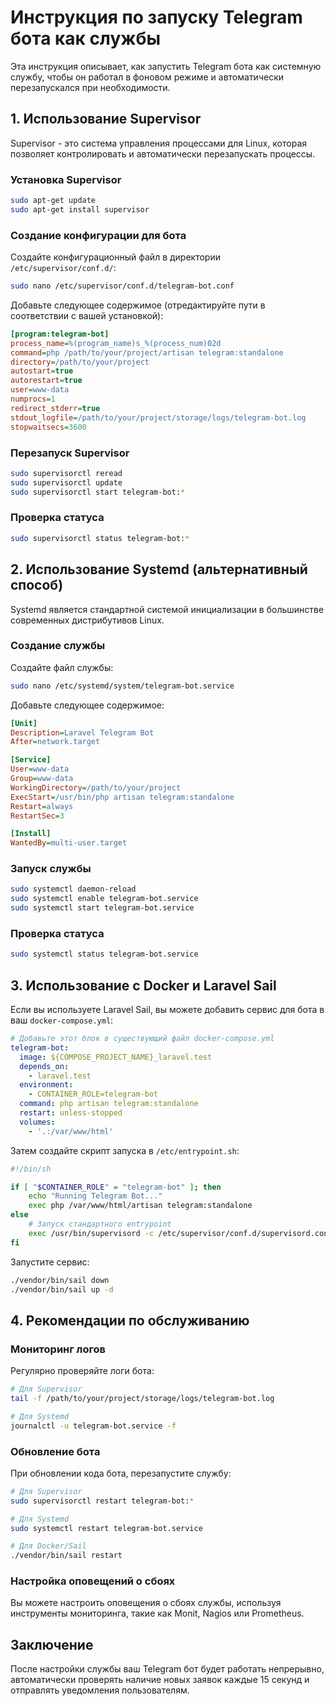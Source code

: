 # Инструкция по запуску Telegram бота как службы

Эта инструкция описывает, как запустить Telegram бота как системную службу, чтобы он работал в фоновом режиме и автоматически перезапускался при необходимости.

## 1. Использование Supervisor

Supervisor - это система управления процессами для Linux, которая позволяет контролировать и автоматически перезапускать процессы.

### Установка Supervisor

```bash
sudo apt-get update
sudo apt-get install supervisor
```

### Создание конфигурации для бота

Создайте конфигурационный файл в директории `/etc/supervisor/conf.d/`:

```bash
sudo nano /etc/supervisor/conf.d/telegram-bot.conf
```

Добавьте следующее содержимое (отредактируйте пути в соответствии с вашей установкой):

```ini
[program:telegram-bot]
process_name=%(program_name)s_%(process_num)02d
command=php /path/to/your/project/artisan telegram:standalone
directory=/path/to/your/project
autostart=true
autorestart=true
user=www-data
numprocs=1
redirect_stderr=true
stdout_logfile=/path/to/your/project/storage/logs/telegram-bot.log
stopwaitsecs=3600
```

### Перезапуск Supervisor

```bash
sudo supervisorctl reread
sudo supervisorctl update
sudo supervisorctl start telegram-bot:*
```

### Проверка статуса

```bash
sudo supervisorctl status telegram-bot:*
```

## 2. Использование Systemd (альтернативный способ)

Systemd является стандартной системой инициализации в большинстве современных дистрибутивов Linux.

### Создание службы

Создайте файл службы:

```bash
sudo nano /etc/systemd/system/telegram-bot.service
```

Добавьте следующее содержимое:

```ini
[Unit]
Description=Laravel Telegram Bot
After=network.target

[Service]
User=www-data
Group=www-data
WorkingDirectory=/path/to/your/project
ExecStart=/usr/bin/php artisan telegram:standalone
Restart=always
RestartSec=3

[Install]
WantedBy=multi-user.target
```

### Запуск службы

```bash
sudo systemctl daemon-reload
sudo systemctl enable telegram-bot.service
sudo systemctl start telegram-bot.service
```

### Проверка статуса

```bash
sudo systemctl status telegram-bot.service
```

## 3. Использование с Docker и Laravel Sail

Если вы используете Laravel Sail, вы можете добавить сервис для бота в ваш `docker-compose.yml`:

```yaml
# Добавьте этот блок в существующий файл docker-compose.yml
telegram-bot:
  image: ${COMPOSE_PROJECT_NAME}_laravel.test
  depends_on:
    - laravel.test
  environment:
    - CONTAINER_ROLE=telegram-bot
  command: php artisan telegram:standalone
  restart: unless-stopped
  volumes:
    - '.:/var/www/html'
```

Затем создайте скрипт запуска в `/etc/entrypoint.sh`:

```bash
#!/bin/sh

if [ "$CONTAINER_ROLE" = "telegram-bot" ]; then
    echo "Running Telegram Bot..."
    exec php /var/www/html/artisan telegram:standalone
else
    # Запуск стандартного entrypoint
    exec /usr/bin/supervisord -c /etc/supervisor/conf.d/supervisord.conf
fi
```

Запустите сервис:

```bash
./vendor/bin/sail down
./vendor/bin/sail up -d
```

## 4. Рекомендации по обслуживанию

### Мониторинг логов

Регулярно проверяйте логи бота:

```bash
# Для Supervisor
tail -f /path/to/your/project/storage/logs/telegram-bot.log

# Для Systemd
journalctl -u telegram-bot.service -f
```

### Обновление бота

При обновлении кода бота, перезапустите службу:

```bash
# Для Supervisor
sudo supervisorctl restart telegram-bot:*

# Для Systemd
sudo systemctl restart telegram-bot.service

# Для Docker/Sail
./vendor/bin/sail restart
```

### Настройка оповещений о сбоях

Вы можете настроить оповещения о сбоях службы, используя инструменты мониторинга, такие как Monit, Nagios или Prometheus.

## Заключение

После настройки службы ваш Telegram бот будет работать непрерывно, автоматически проверять наличие новых заявок каждые 15 секунд и отправлять уведомления пользователям.